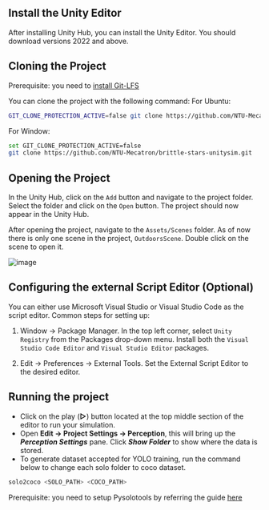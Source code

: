 ## Install the Unity Editor

After installing Unity Hub, you can install the Unity Editor. You should download versions 2022 and above.

## Cloning the Project

Prerequisite: you need to [install Git-LFS](https://docs.github.com/en/repositories/working-with-files/managing-large-files/installing-git-large-file-storage)

You can clone the project with the following command:
For Ubuntu:
```bash
GIT_CLONE_PROTECTION_ACTIVE=false git clone https://github.com/NTU-Mecatron/brittle-stars-unitysim.git
```
For Window:
```bash
set GIT_CLONE_PROTECTION_ACTIVE=false 
git clone https://github.com/NTU-Mecatron/brittle-stars-unitysim.git
```

## Opening the Project

In the Unity Hub, click on the `Add` button and navigate to the project folder. Select the folder and click on the `Open` button. The project should now appear in the Unity Hub.

After opening the project, navigate to the `Assets/Scenes` folder. As of now there is only one scene in the project, `OutdoorsScene`. Double click on the scene to open it.

![image](https://github.com/user-attachments/assets/4a662bd5-343a-40a9-ae2b-1ae07316df5a)

## Configuring the external Script Editor (Optional)

You can either use Microsoft Visual Studio or Visual Studio Code as the script editor. Common steps for setting up:  

1. Window -> Package Manager. In the top left corner, select `Unity Registry` from the Packages drop-down menu. Install both the `Visual Studio Code Editor` and `Visual Studio Editor` packages.

2. Edit -> Preferences -> External Tools. Set the External Script Editor to the desired editor.

## Running the project
- Click on the play (**▷**) button located at the top middle section of the editor to run your simulation.
- Open **Edit -> Project Settings -> Perception**, this will bring up the **_Perception Settings_** pane. Click _**Show Folder**_ to show where the data is stored.
- To generate dataset accepted for YOLO training, run the command below to change each solo folder to coco dataset.
```bash
solo2coco <SOLO_PATH> <COCO_PATH>
```
Prerequisite: you need to setup Pysolotools by referring the guide [here](https://docs.unity3d.com/Packages/com.unity.perception@1.0/manual/Tutorial/convert_to_coco.html)

